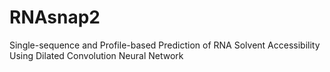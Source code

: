 # RNAsnap2
Single-sequence and Profile-based Prediction of RNA Solvent Accessibility Using Dilated Convolution Neural Network
